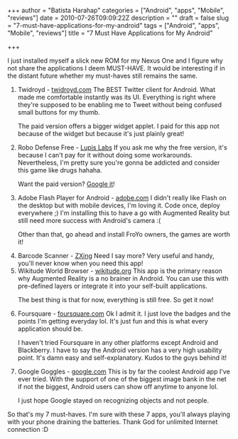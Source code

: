 +++
author = "Batista Harahap"
categories = ["Android", "apps", "Mobile", "reviews"]
date = 2010-07-26T09:09:22Z
description = ""
draft = false
slug = "7-must-have-applications-for-my-android"
tags = ["Android", "apps", "Mobile", "reviews"]
title = "7 Must Have Applications for My Android"

+++


I just installed myself a slick new ROM for my Nexus One and I figure why not share the applications I deem MUST-HAVE. It would be interesting if in the distant future whether my must-haves still remains the same.
<ol>
	<li>Twidroyd - <a href="http://twidroyd.com" target="_blank">twidroyd.com</a>
The BEST Twitter client for Android. What made me comfortable instantly was its UI. Everything is right where they're supposed to be enabling me to Tweet without being confused small buttons for my thumb.

The paid version offers a bigger widget applet. I paid for this app not because of the widget but because it's just plainly great!</li>
	<li>Robo Defense Free - <a href="http://lupislabs.blogspot.com/" target="_blank">Lupis Labs</a>
If you ask me why the free version, it's because I can't pay for it without doing some workarounds. Nevertheless, I'm pretty sure you're gonna be addicted and consider this game like drugs hahaha.

Want the paid version? <a href="http://www.google.co.id/search?sourceid=chrome&amp;ie=UTF-8&amp;q=market+enabler" target="_blank">Google it</a>!</li>
	<li>Adobe Flash Player for Android - <a href="http://labs.adobe.com/downloads/flashplayer10.html" target="_blank">adobe.com</a>
I didn't really like Flash on the desktop but with mobile devices, I'm loving it. Code once, deploy everywhere ;) I'm installing this to have a go with Augmented Reality but still need more success with Android's camera :(

Other than that, go ahead and install FroYo owners, the games are worth it!</li>
	<li>Barcode Scanner - <a href="http://code.google.com/p/zxing/" target="_blank">ZXing</a>
Need I say more? Very useful and handy, you'll never know when you need this app!</li>
	<li>Wikitude World Browser - <a href="http://wikitude.org" target="_blank">wikitude.org</a>
This app is the primary reason why Augmented Reality is a no brainer in Android. You can use this with pre-defined layers or integrate it into your self-built applications.

The best thing is that for now, everything is still free. So get it now!</li>
	<li>Foursquare - <a href="http://foursquare.com" target="_blank">foursquare.com</a>
Ok I admit it. I just love the badges and the points I'm getting everyday lol. It's just fun and this is what every application should be.

I haven't tried Foursquare in any other platforms except Android and Blackberry. I have to say the Android version has a very high usability point. It's damn easy and self-explanatory. Kudos to the guys behind it!</li>
	<li>Google Goggles - <a href="http://www.google.com/mobile/goggles/" target="_blank">google.com</a>
This is by far the coolest Android app I've ever tried. With the support of one of the biggest image bank in the net if not the biggest, Android users can show off anytime to anyone lol.

I just hope Google stayed on recognizing objects and not people.</li>
</ol>
So that's my 7 must-haves. I'm sure with these 7 apps, you'll always playing with your phone draining the batteries. Thank God for unlimited Internet connection :D